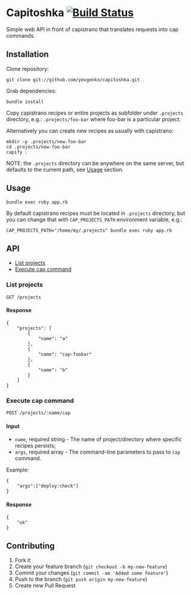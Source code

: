 # Capitoshka [![Build Status](https://secure.travis-ci.org/yevgenko/capitoshka.png?branch=master)](https://travis-ci.org/yevgenko/capitoshka)

Simple web API in front of capistrano that translates requests into cap commands.


## Installation

Clone repository:

    git clone git://github.com/yevgenko/capitoshka.git

Grab dependencies:

    bundle install

Copy capistrano recipes or entire projects as subfolder under `.projects`
directory, e.g.: `.projects/foo-bar` where foo-bar is a particular project.

Alternatively you can create new recipes as usually with capistrano:

    mkdir -p .projects/new-foo-bar
    cd .projects/new-foo-bar
    capify .

NOTE: the `.projects` directory can be anywhere on the same server, but
defaults to the current path, see [Usage](#usage) section.


## Usage

    bundle exec ruby app.rb

By default capistrano recipes must be located in `.projects` directory, but you
can change that with `CAP_PROJECTS_PATH` environment variable, e.g.:

    CAP_PROJECTS_PATH="/home/my/.projects" bundle exec ruby app.rb


## API

* [List projects](#list-projects)
* [Execute cap command](#execute-cap-command)

### List projects

    GET /projects

#### Response

    {
        "projects": [
            {
                "name": "a"
            },
            {
                "name": "cap-foobar"
            },
            {
                "name": "b"
            }
        ]
    }

### Execute cap command

    POST /projects/:name/cap

#### Input

* `name`, required string - The name of project/directory where specific recipes persists;
* `args`, required array - The command-line parameters to pass to `cap` command.

Example:

    {
        "args":["deploy:check"]
    }

#### Response

    {
        "ok"
    }


## Contributing

1. Fork it
2. Create your feature branch (`git checkout -b my-new-feature`)
3. Commit your changes (`git commit -am 'Added some feature'`)
4. Push to the branch (`git push origin my-new-feature`)
5. Create new Pull Request
